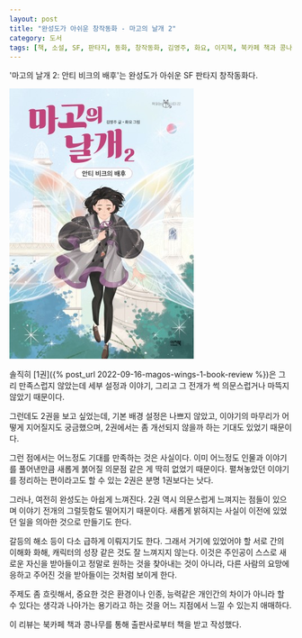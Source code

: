 ```yaml
---
layout: post
title: "완성도가 아쉬운 창작동화 - 마고의 날개 2"
category: 도서
tags: [책, 소설, SF, 판타지, 동화, 창작동화, 김영주, 화요, 이지북, 북카페 책과 콩나무, 서평]
---
```


'마고의 날개 2: 안티 비크의 배후'는
완성도가 아쉬운 SF 판타지 창작동화다.

![표지](/images/magos-wings-2-book-h480.jpg)

솔직히 [1권]({% post_url 2022-09-16-magos-wings-1-book-review %})은 그리 만족스럽지 않았는데
세부 설정과 이야기, 그리고 그 전개가 썩 의문스럽거나 마뜩지 않았기 때문이다.

그런데도 2권을 보고 싶었는데,
기본 배경 설정은 나쁘지 않았고,
이야기의 마무리가 어떻게 지어질지도 궁금했으며,
2권에서는 좀 개선되지 않을까 하는 기대도 있었기 때문이다.

그런 점에서는 어느정도 기대를 만족하는 것은 사실이다.
이미 어느정도 인물과 이야기를 풀어낸만큼
새롭게 붉어질 의문점 같은 게 딱히 없었기 때문이다.
펼쳐놓았던 이야기를 정리하는 편이라고도 할 수 있는 2권은 분명 1권보다는 낫다.

그러나, 여전히 완성도는 아쉽게 느껴진다.
2권 역시 의문스럽게 느껴지는 점들이 있으며
이야기 전개의 그럴듯함도 떨어지기 때문이다.
새롭게 밝혀지는 사실이 이전에 있었던 일을 의아한 것으로 만들기도 한다.

갈등의 해소 등이 다소 급하게 이뤄지기도 한다.
그래서 거기에 있었어야 할 서로 간의 이해화 화해, 캐릭터의 성장 같은 것도 잘 느껴지지 않는다.
이것은 주인공이 스스로 새로운 자신을 받아들이고 정말로 원하는 것을 찾아내는 것이 아니라,
다른 사람의 요망에 응하고 주어진 것을 받아들이는 것처럼 보이게 한다.

주제도 좀 흐릿해서,
중요한 것은 환경이나 인종, 능력같은 개인간의 차이가 아니라
할 수 있다는 생각과 나아가는 용기라고 하는 것을
어느 지점에서 느낄 수 있는지 애매하다.



<div class="im im-info">
이 리뷰는 북카페 책과 콩나무를 통해 출판사로부터 책을 받고 작성했다.
</div>
